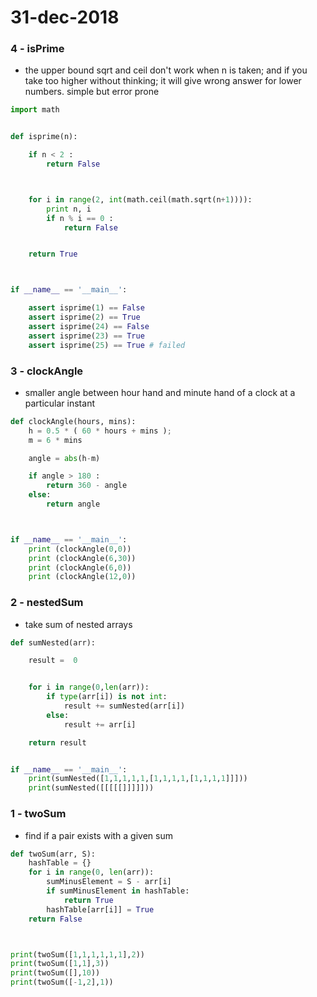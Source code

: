 # 31-dec-2018

### 4 - isPrime

- the upper bound sqrt and ceil don't work when n is taken; and if you take too higher without thinking; it will give wrong answer for lower numbers. simple but error prone

```python
import math


def isprime(n):

    if n < 2 :
        return False



    for i in range(2, int(math.ceil(math.sqrt(n+1)))):
        print n, i
        if n % i == 0 :
            return False


    return True



if __name__ == '__main__':

    assert isprime(1) == False
    assert isprime(2) == True
    assert isprime(24) == False
    assert isprime(23) == True
    assert isprime(25) == True # failed
```

### 3 - clockAngle

- smaller angle between hour hand and minute hand of a clock at a particular instant

```python
def clockAngle(hours, mins):
    h = 0.5 * ( 60 * hours + mins );
    m = 6 * mins

    angle = abs(h-m)

    if angle > 180 :
        return 360 - angle
    else:
        return angle



if __name__ == '__main__':
    print (clockAngle(0,0))
    print (clockAngle(6,30))
    print (clockAngle(6,0))
    print (clockAngle(12,0))
```

### 2 - nestedSum
- take sum of nested arrays

```python
def sumNested(arr):

    result =  0


    for i in range(0,len(arr)):
        if type(arr[i]) is not int:
            result += sumNested(arr[i])
        else:
            result += arr[i]

    return result


if __name__ == '__main__':
    print(sumNested([1,1,1,1,1,[1,1,1,1,[1,1,1,1]]]))
    print(sumNested([[[[[]]]]]))

```

### 1 - twoSum

- find if a pair exists with a given sum

```python
def twoSum(arr, S):
    hashTable = {}
    for i in range(0, len(arr)):
        sumMinusElement = S - arr[i]
        if sumMinusElement in hashTable:
            return True
        hashTable[arr[i]] = True
    return False



print(twoSum([1,1,1,1,1,1],2))
print(twoSum([1,1],3))
print(twoSum([],10))
print(twoSum([-1,2],1))

```

